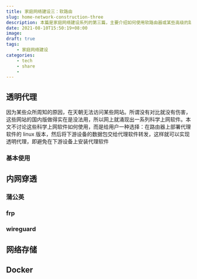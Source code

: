 ```yaml
---
title: 家庭网络建设三：软路由
slug: home-network-construction-three
description: 本篇是家庭网络建设系列的第三篇，主要介绍如何使用软路由器或某些高级的路由器提供的进阶功能
date: 2021-08-10T15:50:19+08:00
image: 
draft: true
tags:
    - 家庭网络建设
categories:
    - tech
    - share
    - 
---
```


## 透明代理

因为某些众所周知的原因，在天朝无法访问某些网站。所谓没有对比就没有伤害，这些网站的国内版做得实在是没法用，所以网上就涌现出一系列科学上网软件。本文不讨论这些科学上网软件如何使用，而是给用户一种选择：在路由器上部署代理软件的 linux 版本，然后将下游设备的数据包交给代理软件转发，这样就可以实现透明代理，即避免在下游设备上安装代理软件

### 基本使用

## 内网穿透

### 蒲公英

### frp

### wireguard

## 网络存储

## Docker
